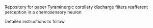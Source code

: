 Repository for paper Tyraminergic corollary discharge filters reafferent perception in a chemosensory neuron

Detailed instructions to follow
